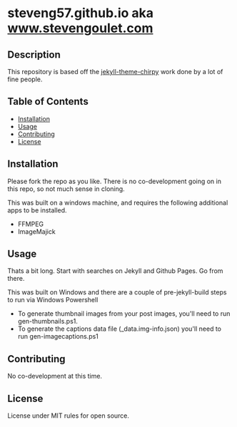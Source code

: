 # steveng57.github.io  aka www.stevengoulet.com

## Description

This repository is based off the [jekyll-theme-chirpy](https://github.com/cotes2020/jekyll-theme-chirpy) work done by a lot of fine people.

## Table of Contents

- [Installation](#installation)
- [Usage](#usage)
- [Contributing](#contributing)
- [License](#license)

## Installation

Please fork the repo as you like.  There is no co-development going on in this repo, so not much sense in cloning.

This was built on a windows machine, and requires the following additional apps to be installed.
  - FFMPEG
  - ImageMajick

## Usage

Thats a bit long.  Start with searches on Jekyll and Github Pages.  Go from there.

This was built on Windows and there are a couple of pre-jekyll-build steps to run via Windows Powershell
  - To generate thumbnail images from your post images, you'll need to run gen-thumbnails.ps1.
  - To generate the captions data file (_data.img-info.json) you'll need to run gen-imagecaptions.ps1

## Contributing

No co-development at this time.  

## License

License under MIT rules for open source.
